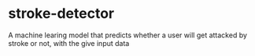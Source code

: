 # stroke-detector
A machine learing model that predicts whether a user will get attacked by stroke or not, with the give input data
